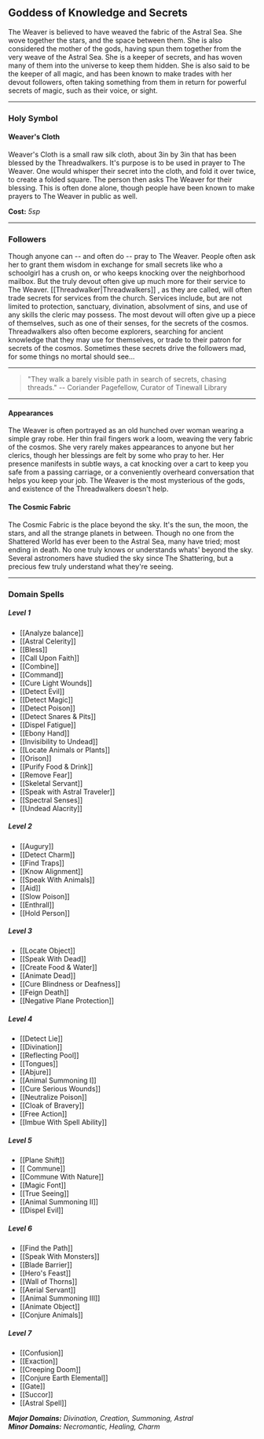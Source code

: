 ## Goddess of Knowledge and Secrets
The Weaver is believed to have weaved the fabric of the Astral Sea. She wove together the stars, and  the space between them. She is also considered the mother of the gods, having spun them together from the very weave of the Astral Sea. She is a keeper of secrets, and has woven many of them into the universe to keep them hidden. She is also said to be the keeper of all magic, and has been known to make trades with her devout followers, often taking something from them in return for powerful secrets of magic, such as their voice, or sight.

---
### Holy Symbol
#### Weaver's Cloth
Weaver's Cloth is a small raw silk cloth, about 3in by 3in that has been blessed by the Threadwalkers. It's purpose is to be used in prayer to The Weaver. One would whisper their secret into the cloth, and fold it over twice, to create a folded square. The person then asks The Weaver for their blessing. This is often done alone, though people have been known to make prayers to The Weaver in public as well.
  
**Cost:** _5sp_
***

### Followers
Though anyone can -- and often do -- pray to The Weaver. People often ask her to grant them wisdom in exchange for small secrets like who a schoolgirl has a crush on, or who keeps knocking over the neighborhood mailbox. But the truly devout often give up much more for their service to The Weaver. [[Threadwalker|Threadwalkers]] , as they are called, will often trade secrets for services from the church. Services include, but are not limited to protection, sanctuary, divination, absolvment of sins, and use of any skills the cleric may possess. The most devout will often give up a piece of themselves, such as one of their senses, for the secrets of the cosmos. Threadwalkers also often become explorers, searching for ancient knowledge that they may use for themselves, or trade to their patron for secrets of the cosmos. Sometimes these secrets drive the followers mad, for some things no mortal should see...

***
>"They walk a barely visible path in search of secrets, chasing threads." 
\-- Coriander Pagefellow, Curator of Tinewall Library
***

#### Appearances
The Weaver is often portrayed as an old hunched over woman wearing a simple gray robe. Her thin frail fingers work a loom, weaving the very fabric of the cosmos. She very rarely makes appearances to anyone but her clerics, though her blessings are felt by some who pray to her. Her presence manifests in subtle ways, a cat knocking over a cart to keep you safe from a passing carriage, or a conveniently overheard conversation that helps you keep your job. The Weaver is the most mysterious of the gods, and existence of the Threadwalkers doesn't help.

#### The Cosmic Fabric
The Cosmic Fabric is the place beyond the sky. It's the sun, the moon, the stars, and all the strange planets in between. Though no one from the Shattered World has ever been to the Astral Sea, many have tried; most ending in death. No one truly knows or understands whats' beyond the sky. Several astronomers have studied the sky since The Shattering, but a precious few truly understand what they're seeing.

***
### Domain Spells

##### Level 1
-  [[Analyze balance]]
-   [[Astral Celerity]]
-   [[Bless]]
-   [[Call Upon Faith]]
-   [[Combine]]
-   [[Command]]
-   [[Cure Light Wounds]]
-   [[Detect Evil]]
-   [[Detect Magic]]
-   [[Detect Poison]]
-   [[Detect Snares & Pits]]
-   [[Dispel Fatigue]]
-   [[Ebony Hand]]
-   [[Invisibility to Undead]]
-   [[Locate Animals or Plants]]
-   [[Orison]]
-   [[Purify Food & Drink]]
-   [[Remove Fear]]
-   [[Skeletal Servant]]
-   [[Speak with Astral Traveler]]
-   [[Spectral Senses]]
-   [[Undead Alacrity]]


##### Level 2
-   [[Augury]]
-   [[Detect Charm]]
-   [[Find Traps]]
-   [[Know Alignment]]
-   [[Speak With Animals]]
-   [[Aid]]
-   [[Slow Poison]]
-   [[Enthrall]]
-   [[Hold Person]]

##### Level 3
-   [[Locate Object]]
-   [[Speak With Dead]]
-  [[Create Food & Water]]
-   [[Animate Dead]]
-   [[Cure Blindness or Deafness]]
-   [[Feign Death]]
-   [[Negative Plane Protection]]

##### Level 4
-   [[Detect Lie]]
-   [[Divination]]
-   [[Reflecting Pool]]
-   [[Tongues]]
-   [[Abjure]]
-   [[Animal Summoning I]]
-   [[Cure Serious Wounds]]
-   [[Neutralize Poison]]
-   [[Cloak of Bravery]]
-   [[Free Action]]
-   [[Imbue With Spell Ability]]

##### Level 5
-   [[Plane Shift]]
-  [[ Commune]]
-   [[Commune With Nature]]
-   [[Magic Font]]
-   [[True Seeing]]
-   [[Animal Summoning II]]
-   [[Dispel Evil]]

##### Level 6
-   [[Find the Path]]
-   [[Speak With Monsters]]
-   [[Blade Barrier]]
-   [[Hero's Feast]]
-   [[Wall of Thorns]]
-   [[Aerial Servant]]
-   [[Animal Summoning III]]
-   [[Animate Object]]
-   [[Conjure Animals]]

##### Level 7
-   [[Confusion]]
-   [[Exaction]]
-   [[Creeping Doom]]
-   [[Conjure Earth Elemental]]
-   [[Gate]]
-   [[Succor]]
-   [[Astral Spell]]

_**Major Domains:** Divination, Creation, Summoning, Astral_  
_**Minor Domains:** Necromantic, Healing, Charm_